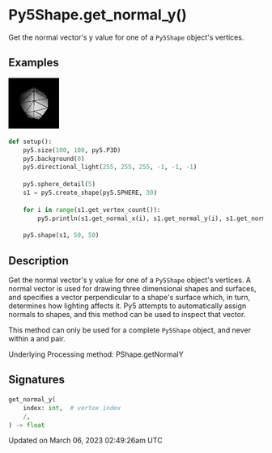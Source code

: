 # Py5Shape.get_normal_y()

Get the normal vector's y value for one of a `Py5Shape` object's vertices.

## Examples

<div class="example-table">

<div class="example-row"><div class="example-cell-image">

![example picture for get_normal_y()](/images/reference/Py5Shape_get_normal_y_0.png)

</div><div class="example-cell-code">

```python
def setup():
    py5.size(100, 100, py5.P3D)
    py5.background(0)
    py5.directional_light(255, 255, 255, -1, -1, -1)

    py5.sphere_detail(5)
    s1 = py5.create_shape(py5.SPHERE, 30)

    for i in range(s1.get_vertex_count()):
        py5.println(s1.get_normal_x(i), s1.get_normal_y(i), s1.get_normal_z(i))

    py5.shape(s1, 50, 50)
```

</div></div>

</div>

## Description

Get the normal vector's y value for one of a `Py5Shape` object's vertices. A normal vector is used for drawing three dimensional shapes and surfaces, and specifies a vector perpendicular to a shape's surface which, in turn, determines how lighting affects it. Py5 attempts to automatically assign normals to shapes, and this method can be used to inspect that vector.

This method can only be used for a complete `Py5Shape` object, and never within a [](py5shape_begin_shape) and [](py5shape_end_shape) pair.

Underlying Processing method: PShape.getNormalY

## Signatures

```python
get_normal_y(
    index: int,  # vertex index
    /,
) -> float
```

Updated on March 06, 2023 02:49:26am UTC
